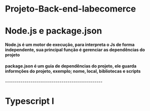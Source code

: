 # Projeto-Back-end-labecomerce

<h1>Node.js e package.json</h1>
<H4>Node.js é um motor de execução, para interpreta o Js de forma independente, sua principal função é gerenciar as dependências do projeto</H4>
<H4>package.json é um guia de dependências do projeto, ele guarda informções do projeto, exemplo; nome, local, bibliotecas e scripts</H4>
--------------------------------------------------
<h1>Typescript I</h1>   
